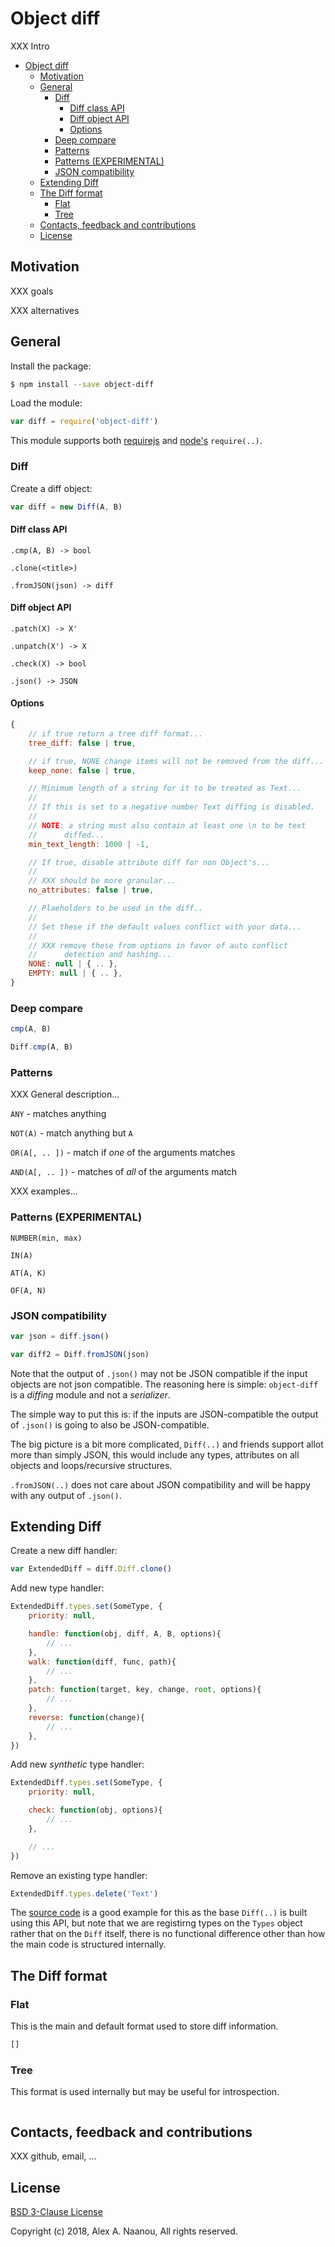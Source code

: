 # Object diff

XXX Intro

- [Object diff](#object-diff)
	- [Motivation](#motivation)
	- [General](#general)
		- [Diff](#diff)
			- [Diff class API](#diff-class-api)
			- [Diff object API](#diff-object-api)
			- [Options](#options)
		- [Deep compare](#deep-compare)
		- [Patterns](#patterns)
		- [Patterns (EXPERIMENTAL)](#patterns-experimental)
		- [JSON compatibility](#json-compatibility)
	- [Extending Diff](#extending-diff)
	- [The Diff format](#the-diff-format)
		- [Flat](#flat)
		- [Tree](#tree)
	- [Contacts, feedback and contributions](#contacts-feedback-and-contributions)
	- [License](#license)


## Motivation

XXX goals

XXX alternatives


## General

Install the package:
```bash
$ npm install --save object-diff
```

Load the module:
```javascript
var diff = require('object-diff')
```

This module supports both [requirejs](https://requirejs.org/) and [node's](https://nodejs.org/) `require(..)`.


### Diff

Create a diff object:
```javascript
var diff = new Diff(A, B)
```

#### Diff class API

`.cmp(A, B) -> bool`

`.clone(<title>)`

`.fromJSON(json) -> diff`

#### Diff object API

`.patch(X) -> X'`

`.unpatch(X') -> X`

`.check(X) -> bool`

`.json() -> JSON`


#### Options

```javascript
{
	// if true return a tree diff format...
	tree_diff: false | true,

	// if true, NONE change items will not be removed from the diff...
	keep_none: false | true,

	// Minimum length of a string for it to be treated as Text...
	//
	// If this is set to a negative number Text diffing is disabled.
	//
	// NOTE: a string must also contain at least one \n to be text 
	//		diffed...
	min_text_length: 1000 | -1,

	// If true, disable attribute diff for non Object's...
	//
	// XXX should be more granular...
	no_attributes: false | true,

	// Plaeholders to be used in the diff..
	//
	// Set these if the default values conflict with your data...
	//
	// XXX remove these from options in favor of auto conflict 
	//		detection and hashing...
	NONE: null | { .. },
	EMPTY: null | { .. },
}
```

### Deep compare

```javascript
cmp(A, B)

Diff.cmp(A, B)
```


### Patterns

XXX General description...

`ANY` - matches anything

`NOT(A)` - match anything but `A`

`OR(A[, .. ])` - match if *one* of the arguments matches

`AND(A[, .. ])` - matches of *all* of the arguments match

XXX examples...


### Patterns (EXPERIMENTAL)

`NUMBER(min, max)`

`IN(A)`

`AT(A, K)`

`OF(A, N)`


### JSON compatibility

```javascript
var json = diff.json()

var diff2 = Diff.fromJSON(json)
```

Note that the output of `.json()` may not be JSON compatible if the input objects are not json compatible. The reasoning here is simple: `object-diff` is a *diffing* module and not a *serializer*.

The simple way to put this is: if the inputs are JSON-compatible the output of `.json()` is going to also be JSON-compatible.

The big picture is a bit more complicated, `Diff(..)` and friends support allot more than simply JSON, this would include any types, attributes on all objects and loops/recursive structures.

`.fromJSON(..)` does not care about JSON compatibility and will be happy with any output of `.json()`.


## Extending Diff

Create a new diff handler:

```javascript
var ExtendedDiff = diff.Diff.clone()
```

Add new type handler:

```javascript
ExtendedDiff.types.set(SomeType, {
	priority: null,

	handle: function(obj, diff, A, B, options){
		// ...
	},
	walk: function(diff, func, path){
		// ...
	},
	patch: function(target, key, change, root, options){
		// ...
	},
	reverse: function(change){
		// ...
	},
})
```


Add new *synthetic* type handler:

```javascript
ExtendedDiff.types.set(SomeType, {
	priority: null,

	check: function(obj, options){
		// ...
	},

	// ...
})
```


Remove an existing type handler:
```javascript
ExtendedDiff.types.delete('Text')
```

The [source code](./diff.js#1098) is a good example for this as the base `Diff(..)` is built using this API, but note that we are registirng types on the `Types` object rather that on the `Diff` itself, there is no functional difference other than how the main code is structured internally.


## The Diff format

### Flat

This is the main and default format used to store diff information.

```javascript
[]
```


### Tree

This format is used internally but may be useful for introspection.

```javascript
```

## Contacts, feedback and contributions

XXX github, email, ...


## License

[BSD 3-Clause License](./LICENSE)

Copyright (c) 2018, Alex A. Naanou,
All rights reserved.
